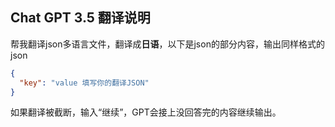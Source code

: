 ## Chat GPT 3.5 翻译说明

帮我翻译json多语言文件，翻译成**日语**，以下是json的部分内容，输出同样格式的json

```json
{
  "key": "value 填写你的翻译JSON"
}
```

如果翻译被截断，输入“继续”，GPT会接上没回答完的内容继续输出。
